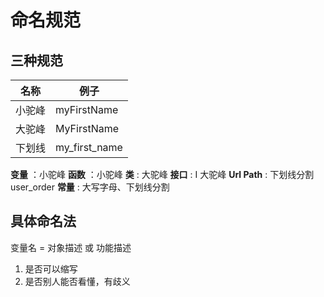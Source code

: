 # 命名规范

## 三种规范

|名称|例子|
|--|--|
|小驼峰|myFirstName|
|大驼峰|MyFirstName|
|下划线|my_first_name|

**变量** ：小驼峰
**函数** ：小驼峰
**类** : 大驼峰
**接口** : I 大驼峰
**Url Path** : 下划线分割  user_order
**常量** : 大写字母、下划线分割

## 具体命名法

变量名 =  对象描述 或 功能描述

1. 是否可以缩写
2. 是否别人能否看懂，有歧义

